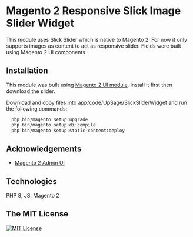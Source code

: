 
# Magento 2 Responsive Slick Image Slider Widget

This module uses Slick Slider which is native to Magento 2. For now it only supports images as content to act as responsive slider. Fields were built using Magento 2 UI components.
## Installation

This module was built using [Magento 2 UI module](https://github.com/graschik/magento-2-admin-ui). Install it first then download the slider.

Download and copy files into app/code/UpSage/SlickSliderWidget and run the following commands:

```bash
  php bin/magento setup:upgrade
  php bin/magento setup:di:compile
  php bin/magento setup:static-content:deploy
```
    
## Acknowledgements

 - [Magento 2 Admin UI](https://github.com/graschik/magento-2-admin-ui)

## Technologies

PHP 8, JS, Magento 2


## The MIT License

[![MIT License](https://img.shields.io/badge/License-MIT-green.svg)](https://choosealicense.com/licenses/mit/)
